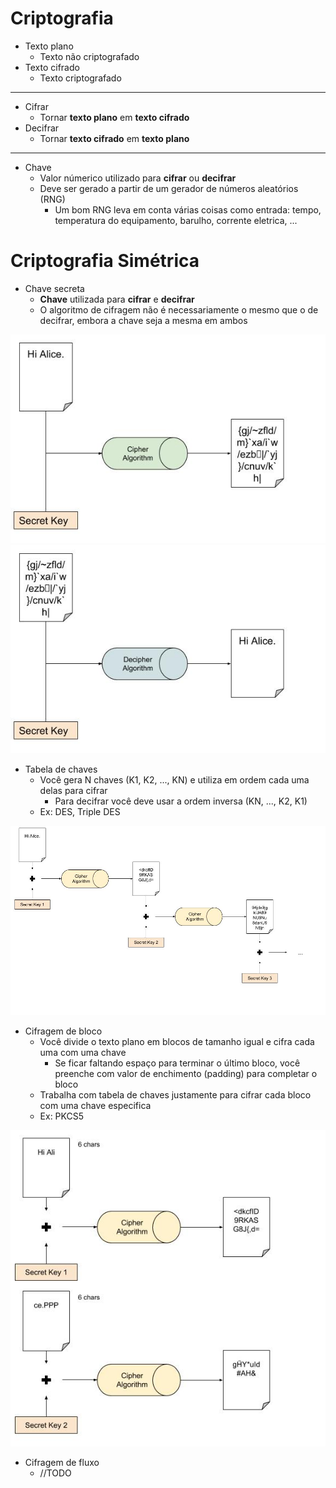 # Criptografia

* Texto plano
  * Texto não criptografado
* Texto cifrado
  * Texto criptografado

---

* Cifrar
  * Tornar **texto plano** em **texto cifrado**
* Decifrar
  * Tornar **texto cifrado** em **texto plano**

---

* Chave
  * Valor númerico utilizado para **cifrar** ou **decifrar**
  * Deve ser gerado a partir de um gerador de números aleatórios (RNG)
    * Um bom RNG leva em conta várias coisas como entrada: tempo, temperatura do equipamento, barulho, corrente eletrica, ...

# Criptografia Simétrica

* Chave secreta
  * **Chave** utilizada para **cifrar** e **decifrar**
  * O algoritmo de cifragem não é necessariamente o mesmo que o de decifrar, embora a chave seja a mesma em ambos

![Cipher example](cipher.jpg)  
![Decipher example](decipher.jpg)  

* Tabela de chaves
  * Você gera N chaves (K1, K2, ..., KN) e utiliza em ordem cada uma delas para cifrar
    * Para decifrar você deve usar a ordem inversa (KN, ..., K2, K1)
  * Ex: DES, Triple DES

![Secret key N](secretkeyN.jpg)  

* Cifragem de bloco
  * Você divide o texto plano em blocos de tamanho igual e cifra cada uma com uma chave
    * Se ficar faltando espaço para terminar o último bloco, você preenche com valor de enchimento (padding) para completar o bloco   
  * Trabalha com tabela de chaves justamente para cifrar cada bloco com uma chave especifica
  * Ex: PKCS5

![Cifragem de bloco](bloocoscifragem.jpg)  

* Cifragem de fluxo
  * //TODO
